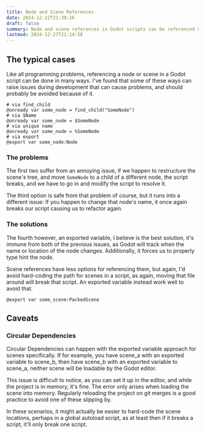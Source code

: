 ```yaml
---
title: Node and Scene References
date: 2024-12-22T21:39:16
draft: false
summary: Node and scene references in Godot scripts can be referenced using various methods, but some should be avoided due to potential issues with scene restructuring or node name changes.
lastmod: 2024-12-27T21:14:58
---
```

## The typical cases
Like all programming problems, referencing a node or scene in a Godot script can be done in many ways. I've found that some of these ways can raise issues during development that can cause problems, and should probably be avoided because of it.

```
# via find_child
@onready var some_node = find_child("SomeNode")
# via $Name
@onready var some_node = $SomeNode
# via unique name
@onready var some_node = %SomeNode
# via export
@export var some_node:Node
```

### The problems
The first two suffer from an annoying issue, if we happen to restructure the scene's tree, and move `SomeNode` to a child of a different node, the script breaks, and we have to go in and modify the script to resolve it.

The third option is safe from that problem of course, but it runs into a different issue: If you happen to change that node's name, it once again breaks our script causing us to refactor again.

### The solutions
The fourth however, an exported variable, I believe is the best solution, it's immune from both of the previous issues, as Godot will track when the name or location of the node changes. Additionally, it forces us to properly type hint the node.

Scene references have less options for referencing them, but again, I'd avoid hard-coding the path for scenes in a script, as again, moving that file around will break that script. An exported variable instead work well to avoid that.

```
@export var some_scene:PackedScene
```

## Caveats

### Circular Dependencies
Circular Dependencies can happen with the exported variable approach for scenes specifically. If for example, you have scene_a with an exported variable to scene_b, then have scene_b with an exported variable to scene_a, neither scene will be loadable by the Godot editor.

This issue is difficult to notice, as you can set it up in the editor, and while the project is in memory, it's fine. The error only arises when loading the scene into memory. Regularly reloading the project on git merges is a good practice to avoid one of these slipping by.

In these scenarios, it might actually be easier to hard-code the scene locations, perhaps in a global autoload script, as at least then if it breaks a script, it'll only break one script.